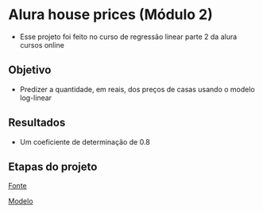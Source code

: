 # Alura house prices (Módulo 2)

* Esse projeto foi feito no curso de regressão linear parte 2 da alura cursos online 

## Objetivo

* Predizer a quantidade, em reais, dos preços de casas usando o modelo log-linear

## Resultados

* Um coeficiente de determinação de 0.8

## Etapas do projeto

[Fonte](https://github.com/Thiagodcfarias/Projetos-Data-Science/blob/main/Regression/Alura-house-prices-2/Dados/dataset.csv)

[Modelo](https://github.com/Thiagodcfarias/Projetos-Data-Science/blob/main/Regression/Alura-house-prices-2/Regress%C3%A3o%20Linear.ipynb)


